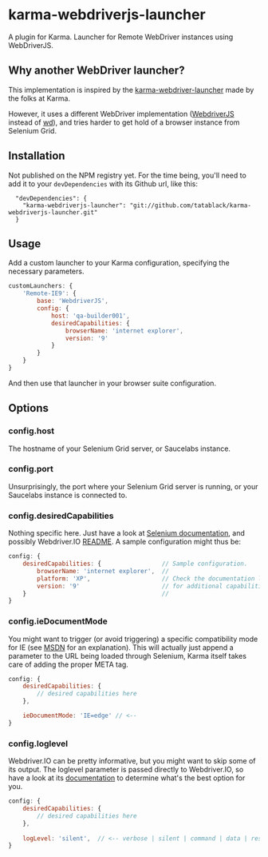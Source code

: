 # karma-webdriverjs-launcher

A plugin for Karma. Launcher for Remote WebDriver instances using WebDriverJS.

## Why another WebDriver launcher?
This implementation is inspired by the [karma-webdriver-launcher](https://github.com/karma-runner/karma-webdriver-launcher) made by the folks at Karma.

However, it uses a different WebDriver implementation ([WebdriverJS](http://webdriver.io/) instead of [wd](https://github.com/admc/wd)), and tries harder to get hold of a browser instance from Selenium Grid.

## Installation
Not published on the NPM registry yet. For the time being, you'll need to add it to your `devDependencies` with its Github url, like this:

```
  "devDependencies": {
    "karma-webdriverjs-launcher": "git://github.com/tatablack/karma-webdriverjs-launcher.git"
  }
```

## Usage
Add a custom launcher to your Karma configuration, specifying the necessary parameters.

```javascript
customLaunchers: {
    'Remote-IE9': {
        base: 'WebdriverJS',
        config: {
            host: 'qa-builder001',
            desiredCapabilities: {
                browserName: 'internet explorer',
                version: '9'
            }
        }
    }
}
```

And then use that launcher in your browser suite configuration.

## Options
### config.host

The hostname of your Selenium Grid server, or Saucelabs instance.

### config.port

Unsurprisingly, the port where your Selenium Grid server is running, or your Saucelabs instance is connected to.

### config.desiredCapabilities

Nothing specific here. Just have a look at [Selenium documentation](https://code.google.com/p/selenium/wiki/DesiredCapabilities), and possibly Webdriver.IO [README](https://github.com/camme/webdriverjs/blob/v1.7.1/README.md#desiredcapabilities).
A sample configuration might thus be:

```javascript
config: {
    desiredCapabilities: {                 // Sample configuration.
        browserName: 'internet explorer',  //
        platform: 'XP',                    // Check the documentation links above
        version: '9'                       // for additional capabilities.
    }                                      //
}
```

### config.ieDocumentMode

You might want to trigger (or avoid triggering) a specific compatibility mode for IE (see [MSDN](http://msdn.microsoft.com/en-us/library/jj676915(v=vs.85).aspx) for an explanation).
This will actually just append a parameter to the URL being loaded through Selenium, Karma itself takes care of adding the proper META tag.

```javascript
config: {
    desiredCapabilities: {
        // desired capabilities here
    },

    ieDocumentMode: 'IE=edge' // <--
}
```

### config.loglevel

Webdriver.IO can be pretty informative, but you might want to skip some of its output. The loglevel parameter is passed directly to Webdriver.IO, so have a look at its [documentation](https://github.com/camme/webdriverjs/blob/v1.7.1/README.md#loglevel) to determine what's the best option for you.

```javascript
config: {
    desiredCapabilities: {
        // desired capabilities here
    },
    
    logLevel: 'silent',  // <-- verbose | silent | command | data | result
}
```
